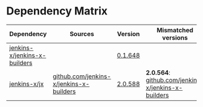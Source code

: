 # Dependency Matrix

Dependency | Sources | Version | Mismatched versions
---------- | ------- | ------- | -------------------
[jenkins-x/jenkins-x-builders](https://github.com/jenkins-x/jenkins-x-builders) |  | [0.1.648]() | 
[jenkins-x/jx](https://github.com/jenkins-x/jx) | [github.com/jenkins-x/jenkins-x-builders](https://github.com/jenkins-x/jenkins-x-builders) | [2.0.588](https://github.com/jenkins-x/jx/releases/tag/v2.0.588) | **2.0.564**: [github.com/jenkins-x/jenkins-x-builders](https://github.com/jenkins-x/jenkins-x-builders)
